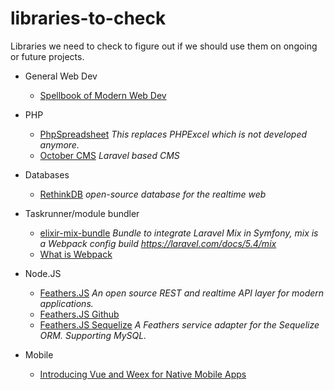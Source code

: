 # libraries-to-check
Libraries we need to check to figure out if we should use them on ongoing or future projects.

* General Web Dev
  * [Spellbook of Modern Web Dev](https://github.com/dexteryy/spellbook-of-modern-webdev)

* PHP
  * [PhpSpreadsheet](https://github.com/PHPOffice/PhpSpreadsheet) *This replaces PHPExcel which is not developed anymore.*
  * [October CMS](https://octobercms.com/) *Laravel based CMS*
  
* Databases
  * [RethinkDB](https://www.rethinkdb.com/) *open-source database for the realtime web*
  
* Taskrunner/module bundler
  * [elixir-mix-bundle](https://github.com/iulyanp/elixir-mix-bundle) *Bundle to integrate Laravel Mix in Symfony, mix is a Webpack config build https://laravel.com/docs/5.4/mix*
  * [What is Webpack](https://survivejs.com/webpack/what-is-webpack/)

* Node.JS
  * [Feathers.JS](https://feathersjs.com/) *An open source REST and realtime API layer for modern applications.*
  * [Feathers.JS Github](https://github.com/feathersjs)
  * [Feathers.JS Sequelize](https://github.com/feathersjs/feathers-sequelize) *A Feathers service adapter for the Sequelize ORM. Supporting MySQL.*

* Mobile
  * [Introducing Vue and Weex for Native Mobile Apps](https://code.tutsplus.com/tutorials/introducing-vue-and-weex-for-native-mobile-apps--cms-28782)
